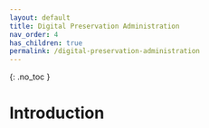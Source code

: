 ```yaml
---
layout: default
title: Digital Preservation Administration
nav_order: 4
has_children: true
permalink: /digital-preservation-administration
---
```


{: .no_toc }

# Introduction